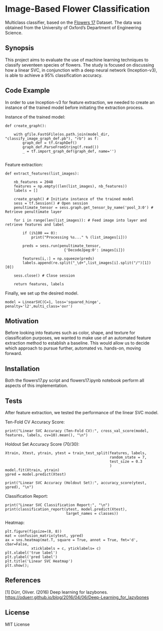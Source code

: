 # Image-Based Flower Classification

Multiclass classifier, based on the [Flowers 17]( http://www.robots.ox.ac.uk/~vgg/data/flowers/17/index.html) Dataset. The data was obtained from the University of Oxford’s Department of Engineering Science.

## Synopsis

This project aims to evaluate the use of machine learning techniques to classify seventeen species of flowers. The study is focused on discussing how a linear SVC, in conjunction with a deep neural network (Inception-v3), is able to achieve a 95% classification accuracy.

## Code Example

In order to use Inception-v3 for feature extraction, we needed to create an instance of the trained model before initiating the extraction process.

Instance of the trained model:

```
def create_graph():

    with gfile.FastGFile(os.path.join(model_dir, "classify_image_graph_def.pb"), "rb") as f: 
        graph_def = tf.GraphDef()
        graph_def.ParseFromString(f.read())
        _ = tf.import_graph_def(graph_def, name='') 
        
```

Feature extraction:

```
def extract_features(list_images): 

    nb_features = 2048
    features = np.empty((len(list_images), nb_features))
    labels = []
    
    create_graph() # Initiate instance of the trained model
    sess = tf.Session() # Open session
    penultimate_tensor = sess.graph.get_tensor_by_name('pool_3:0') # Retrieve penultimate layer

    for i in range(len(list_images)): # Feed image into layer and retrieve features and label  
        
        if (i%100 == 0):
            print("Processing %s..." % (list_images[i]))
        
        preds = sess.run(penultimate_tensor,
                           {'DecodeJpeg:0': images[i]})
        
        features[i,:] = np.squeeze(preds)
        labels.append(re.split("_\d+",list_images[i].split("/")[1])[0])
    
    sess.close() # Close session
    
    return features, labels
```

Finally, we set up the desired model.

```
model = LinearSVC(C=1, loss='squared_hinge', penalty='l2',multi_class='ovr')
```

## Motivation

Before looking into features such as color, shape, and texture for classification purposes, we wanted to make use of an automated feature extraction method to establish a baseline. This would allow us to decide which approach to pursue further, automated vs. hands-on, moving forward.

## Installation

Both the flowers17.py script and flowers17.ipynb notebook perform all aspects of this implementation.

## Tests

After feature extraction, we tested the performance of the linear SVC model.

Ten-Fold CV Accuracy Score:
```
print("Linear SVC Accuracy (Ten-Fold CV):", cross_val_score(model, features, labels, cv=10).mean(), "\n")
```

Holdout Set Accuracy Score (70/30):
```
Xtrain, Xtest, ytrain, ytest = train_test_split(features, labels,
                                                random_state = 7,
                                                test_size = 0.3
                                                )
model.fit(Xtrain, ytrain)
ypred = model.predict(Xtest)

print("Linear SVC Accuracy (Holdout Set):", accuracy_score(ytest, ypred), "\n")
```

Classification Report:
```
print("Linear SVC Classification Report:", "\n")
print(classification_report(ytest, model.predict(Xtest), 
                            target_names = classes))
```

Heatmap:
```
plt.figure(figsize=(8, 8))
mat = confusion_matrix(ytest, ypred)
ax = sns.heatmap(mat.T, square = True, annot = True, fmt='d', cbar=False,
            xticklabels = c, yticklabels= c)
plt.xlabel('true label')
plt.ylabel('pred label')
plt.title('Linear SVC Heatmap')
plt.show();
```

## References

[1] Dürr, Oliver. (2016) Deep learning for lazybones. https://oduerr.github.io/blog/2016/04/06/Deep-Learning_for_lazybones

## License

MIT License
